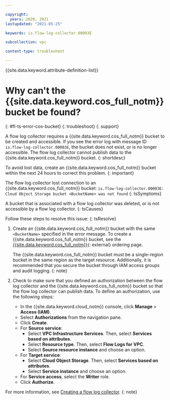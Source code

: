 ```yaml
---

copyright:
  years: 2020, 2021
lastupdated: "2021-05-25"

keywords: is.flow-log-collector.00003E

subcollection: vpc

content-type: troubleshoot

---
```


{{site.data.keyword.attribute-definition-list}}

# Why can't the {{site.data.keyword.cos_full_notm}} bucket be found?
{: #fl-ts-error-cos-bucket}
{: troubleshoot}
{: support}

A flow log collector requires a {{site.data.keyword.cos_full_notm}} bucket to be created and accessible. If you see the error log with message ID `is.flow-log-collector.00003E`, the bucket does not exist, or is no longer accessible. The flow log collector cannot publish data to the {{site.data.keyword.cos_full_notm}} bucket.
{: shortdesc}

To avoid lost data, create an {{site.data.keyword.cos_full_notm}} bucket within the next 24 hours to correct this problem.
{: important}

The flow log collector lost connection to an {{site.data.keyword.cos_full_notm}} bucket:
   `is.flow-log-collector.00003E: Cloud Object Storage bucket <BucketName> was not found`
{: tsSymptoms}

A bucket that is associated with a flow log collector was deleted, or is not accessible by a flow log collector.
{: tsCauses}

Follow these steps to resolve this issue:
{: tsResolve}

1. Create an {{site.data.keyword.cos_full_notm}} bucket with the same `<BucketName>` specified in the error message. To create a {{site.data.keyword.cos_full_notm}} bucket, see the [{{site.data.keyword.cos_full_notm}}](/objectstorage/create){: external} ordering page.

   The {{site.data.keyword.cos_full_notm}} bucket must be a single-region bucket in the same region as the target resource. Additionally, it is recommended that you secure the bucket through IAM access groups and audit logging.
   {: note}

1. Check to make sure that you defined an authorization between the flow log collector and the {{site.data.keyword.cos_full_notm}} bucket so that the flow log collector can publish data. To define an authorization, use the following steps:

   * In the {{site.data.keyword.cloud_notm}} console, click **Manage** &gt; **Access (IAM)**.
   * Select **Authorizations** from the navigation pane.
   * Click **Create**.
   * For **Source service**:
      * Select **VPC Infrastructure Services**. Then, select **Services based on attributes**.
      * Select **Resource type**. Then, select **Flow Logs for VPC**.
      * Select **Source resource instance** and choose an option.
   * For **Target service**:
      * Select **Cloud Object Storage**. Then, select **Services based on attributes**.
      * Select **Service instance** and choose an option.
   * For **Service access**, select the **Writer** role.
   * Click **Authorize**.

For more information, see [Creating a flow log collector](/docs/vpc?topic=vpc-ordering-flow-log-collector).
{: note}

